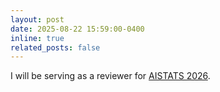 ```yaml
---
layout: post
date: 2025-08-22 15:59:00-0400
inline: true
related_posts: false
---
```


I will be serving as a reviewer for [AISTATS 2026](https://aistats.org/aistats2026/).
